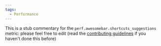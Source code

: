 ```yaml
---
tags:
  - Performance
---
```


This is a stub commentary for the `perf.awesomebar.shortcuts_suggestions` metric: please feel free to edit (read the
[contributing guidelines](https://github.com/mozilla/glean-annotations/blob/main/CONTRIBUTING.md)
if you haven't done this before)
